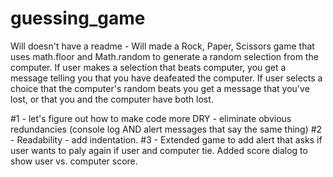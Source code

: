 
# guessing_game

Will doesn't have a readme - 
Will made a Rock, Paper, Scissors game that uses math.floor and Math.random to generate a random selection from the computer.
If user makes a selection that beats computer, you get a message telling you that you have deafeated the computer. If user selects a choice that the computer's random beats you get a message that you've lost, or that you and the computer have both lost.

#1 - let's figure out how to make code more DRY - eliminate obvious redundancies (console log AND alert messages that say the same thing)
#2 - Readability - add indentation.
#3 - Extended game to add alert that asks if user wants to paly again if user and computer tie.
Added score dialog to show user vs. computer score.


